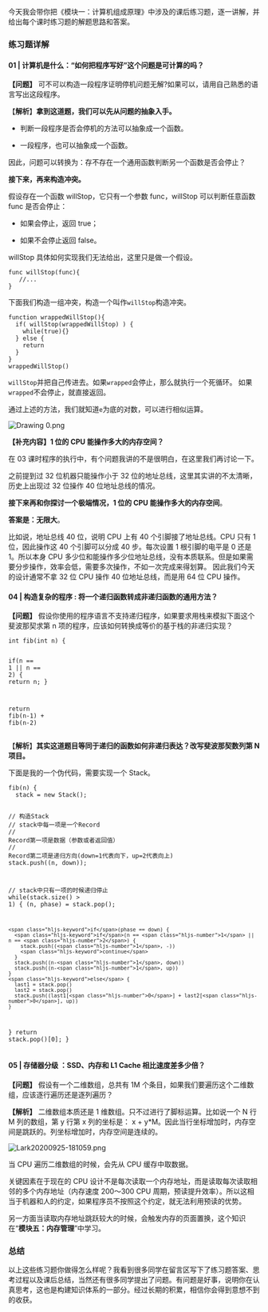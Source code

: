 <p  class="">今天我会带你把《模块一：计算机组成原理》中涉及的课后练习题，逐一讲解，并给出每个课时练习题的解题思路和答案。</p>
<h3 >练习题详解</h3>
<h4 >01 | 计算机是什么：“如何把程序写好”这个问题是可计算的吗？</h4>
<p ><strong >【问题】</strong> 可不可以构造一段程序证明停机问题无解?如果可以，请用自己熟悉的语言写出这段程序。</p>
<p  class="">【<strong >解析</strong>】<strong >拿到这道题，我们可以先从问题的抽象入手。</strong></p>






<ul >
<li >
<p >判断一段程序是否会停机的方法可以抽象成一个函数。</p>
</li>
<li >
<p  class="">一段程序，也可以抽象成一个函数。</p>
</li>
</ul>
<p >因此，问题可以转换为：存不存在一个通用函数判断另一个函数是否会停止？</p>
<p ><strong >接下来，再来构造冲突。</strong></p>
<p >假设存在一个函数 willStop，它只有一个参数 func，willStop 可以判断任意函数 func 是否会停止：</p>
<ul >
<li >
<p >如果会停止，返回 true；</p>
</li>
<li >
<p >如果不会停止返回 false。</p>
</li>
</ul>
<p >willStop 具体如何实现我们无法给出，这里只是做一个假设。</p>
<pre class="lang-java" ><code data-language="java"><span class="hljs-function">func <span class="hljs-title">willStop</span><span class="hljs-params">(func)</span></span>{
   <span class="hljs-comment">//...</span>
}
</code></pre>
<p >下面我们构造一组冲突，构造一个叫作<code data-backticks=" >wrappedWillStop</code>函数，它调用<code data-backticks=" >willStop</code>构造冲突。</p>
<pre class="lang-java" ><code data-language="java"><span class="hljs-function">function <span class="hljs-title">wrappedWillStop</span><span class="hljs-params">()</span></span>{
  <span class="hljs-keyword">if</span>( willStop(wrappedWillStop) ) {
    <span class="hljs-keyword">while</span>(<span class="hljs-keyword">true</span>){}
  } <span class="hljs-keyword">else</span> {
    <span class="hljs-keyword">return</span>
  }
}
wrappedWillStop()
</code></pre>
<p ><code data-backticks=" >wrapped</code>版本构造冲突方法如下：调用<code data-backticks=" >willStop</code>并把自己传进去。如果<code data-backticks=" >willStop</code>认为<code data-backticks=" >wrapped</code>会停止，那么就执行一个死循环。 如果<code data-backticks=" >willStop</code>认为<code data-backticks=" >wrapped</code>不会停止，就直接返回。</p>
<p >通过上述的方法，我们就知道<code data-backticks=" >willStop</code>这样的函数肯定是无法被实现的；也就是停机问题无解。</p>
<h4 >03 | 程序的执行：相比 32 位 64 位的优势是什么？</h4>
<p ><strong >【问题】</strong> CPU 中有没有求对数的指令？如果没有那么程序如何去计算？</p>
<p ><strong >【解析】</strong> CPU 中求一个数字的 2 倍，可以通过左移指令。比如 10 代表数字 2，左移 1 位变成 100 就代表数字 4。CPU 提供了乘法指令，所以如果求一个数字的幂，比如 3<sup>3</sup>，可以拿 3*3 再乘以 3，需要计算 2 次。</p>
<p >但是如果求 3<sup>100</sup> 次方，就不会去计算 100 次。比如你可以先计算出 3<sup>25</sup>，然后再求 (3<sup>50</sup>)<sup>2</sup>，就是 3<sup>100</sup>。所以这样就节省了 1 倍的运算。</p>
<p >我举例主要是想告诉大家，CPU 没有提供很复杂的指令，但是这里有很多算法可以降低我们的时间开销。</p>
<p >然后我们来说说求对数，求对数也是没有指令的。因为对数是指数的逆运算，当然我们可以利用乘法运算一点点尝试。比如计算 log_2<sup>10</sup>，我们可以先尝试 3<sup>2</sup>，再尝试 3.1<sup>2</sup> 等等，一直找到以 2 为底 10 的对数。这其实是个近似算法。</p>
<p >另外，在这个问题上聪明的数学家提出了很多近似算法，提升了计算效率。具体这里比较超纲，面试通常只考到有没有求对数的指令，感兴趣的同学可以学习泰勒级数、牛顿迭代法等。</p>
<p >比如下面这个泰勒级数可以用来求以<code data-backticks=" >e</code>为底的对数，可以进行相似运算。</p>
<p ><img src="https://s0.lgstatic.com/i/image/M00/57/F6/Ciqc1F9twiuAbp_aAAAe6lkGtXY531.png" alt="Drawing 0.png" ></p>




<p ><strong >【补充内容】1 位的 CPU 能操作多大的内存空间？</strong></p>
<p >在 03 课时程序的执行中，有个问题我讲的不是很明白，在这里我们再讨论一下。</p>
<p >之前提到过 32 位机器只能操作小于 32 位的地址总线，这里其实讲的不太清晰，历史上出现过 32 位操作 40 位地址总线的情况。</p>
<p ><strong >接下来再和你探讨一个极端情况，1 位的 CPU 能操作多大的内存空间</strong>。</p>
<p ><strong >答案是：无限大</strong>。</p>
<p >比如说，地址总线 40 位，说明 CPU 上有 40 个引脚接了地址总线。CPU 只有 1 位，因此操作这 40 个引脚可以分成 40 步。每次设置 1 根引脚的电平是 0 还是 1。所以本身 CPU 多少位和能操作多少位地址总线，没有本质联系。但是如果需要分步操作，效率会低，需要多次操作，不如一次完成来得划算。 因此我们今天的设计通常不拿 32 位 CPU 操作 40 位地址总线，而是用 64 位 CPU 操作。</p>
<h4 >04 | 构造复杂的程序 : 将一个递归函数转成非递归函数的通用方法？</h4>
<p ><strong >【问题】</strong> 假设你使用的程序语言不支持递归程序，如果要求用栈来模拟下面这个斐波那契求第 n 项的程序，应该如何转换成等价的基于栈的非递归实现？</p>
<pre class="lang-java" ><code data-language="java"><span class="hljs-function"><span class="hljs-keyword">int</span> <span class="hljs-title">fib</span><span class="hljs-params">(<span class="hljs-keyword">int</span> n)</span> </span>{

 <span class="hljs-keyword">if</span>(n == <span class="hljs-number">1</span> || n == <span class="hljs-number">2</span>) { <span class="hljs-keyword">return</span> n; }
 
  <span class="hljs-keyword">return</span> fib(n-<span class="hljs-number">1</span>) + fib(n-<span class="hljs-number">2</span>)
</code></pre>
<p  class="">【<strong >解析</strong>】<strong >其实这道题目等同于递归的函数如何非递归表达？改写斐波那契数列第 N 项目。</strong></p>







<p >下面是我的一个伪代码，需要实现一个 Stack。</p>
<pre class="lang-java" ><code data-language="java">fib(n) {
  stack = <span class="hljs-keyword">new</span> Stack();

  <span class="hljs-comment">// 构造Stack</span>
  <span class="hljs-comment">// stack中每一项是一个Record</span>
  <span class="hljs-comment">// Record第一项是数据（参数或者返回值）</span>
  <span class="hljs-comment">// Record第二项是递归方向(down=1代表向下，up=2代表向上)</span>
  stack.push((n, down));

  <span class="hljs-comment">// stack中只有一项的时候递归停止</span>
  <span class="hljs-keyword">while</span>(stack.size() &gt; <span class="hljs-number">1</span>) {
    (n, phase) = stack.pop();

    <span class="hljs-keyword">if</span>(phase == down) {
      <span class="hljs-keyword">if</span>(n == <span class="hljs-number">1</span> || n == <span class="hljs-number">2</span>) {
        stack.push((<span class="hljs-number">1</span>, -))
        <span class="hljs-keyword">continue</span>
      }
      stack.push((n-<span class="hljs-number">1</span>, down))
      stack.push((n-<span class="hljs-number">1</span>, up))
    }
    <span class="hljs-keyword">else</span> {
      last1 = stack.pop()
      last2 = stack.pop()
      stack.push((last1[<span class="hljs-number">0</span>] + last2[<span class="hljs-number">0</span>], up))
    }
  }
  <span class="hljs-keyword">return</span> stack.pop()[<span class="hljs-number">0</span>];
}
</code></pre>
<h4 >05 | 存储器分级 ：SSD、内存和 L1 Cache 相比速度差多少倍？</h4>
<p  class="te-preview-highlight"><strong >【问题】</strong> 假设有一个二维数组，总共有 1M 个条目，如果我们要遍历这个二维数组，应该逐行遍历还是逐列遍历？</p>
<p ><strong >【解析】</strong> 二维数组本质还是 1 维数组。只不过进行了脚标运算。比如说一个 N 行 M 列的数组，第 y 行第 x 列的坐标是： x + y*M。因此当行坐标增加时，内存空间是跳跃的。列坐标增加时，内存空间是连续的。</p>
<p ><img src="https://s0.lgstatic.com/i/image/M00/57/F6/Ciqc1F9twnCAUTt4AACDLWAQvC4277.png" alt="Lark20200925-181059.png" ></p>
<p >当 CPU 遍历二维数组的时候，会先从 CPU 缓存中取数据。</p>
<p >关键因素在于现在的 CPU 设计不是每次读取一个内存地址，而是读取每次读取相邻的多个内存地址（内存速度 200～300 CPU 周期，预读提升效率）。所以这相当于机器和人的约定，如果程序员不按照这个约定，就无法利用预读的优势。</p>
<p >另一方面当读取内存地址跳跃较大的时候，会触发内存的页面置换，这个知识在“<strong >模块五：内存管理</strong>”中学习。</p>
<h3 >总结</h3>
<p  class="">以上这些练习题你做得怎么样呢？我看到很多同学在留言区写下了练习题答案、思考过程以及课后总结，当然还有很多同学提出了问题。有问题是好事，说明你在认真思考，这也是构建知识体系的一部分。经过长期的积累，相信你会得到意想不到的收获。</p>

